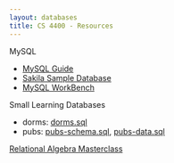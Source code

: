 ```yaml
---
layout: databases
title: CS 4400 - Resources
---
```


MySQL

- [MySQL Guide](mysql.html)
- [Sakila Sample Database](https://dev.mysql.com/doc/sakila/en/)
- [MySQL WorkBench](http://dev.mysql.com/downloads/workbench/)

Small Learning Databases

- dorms: [dorms.sql](resources/dorms.sql)
- pubs: [pubs-schema.sql](resources/pubs-schema.sql), [pubs-data.sql](resources/pubs-data.sql)

[Relational Algebra Masterclass](resources/relational-algebra-masterclass.pdf)